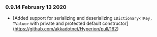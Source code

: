 ### 0.9.14 February 13 2020 ####

* [Added support for serializing and deserializing `IDictionary<TKey, TValue>` with private and protected default constructor] (https://github.com/akkadotnet/Hyperion/pull/162)
